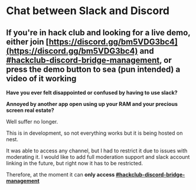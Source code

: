 # Chat between Slack and Discord

## If you're in hack club and looking for a live demo, either join [https://discord.gg/bm5VDG3bc4](https://discord.gg/bm5VDG3bc4) and [#hackclub-discord-bridge-management](https://hackclub.slack.com/archives/C07V1V34W48), or press the demo button to sea (pun intended) a video of it working


**Have you ever felt disappointed or confused by having to use slack? <p></p> Annoyed by another app open using up your RAM and your precious screen real estate? <p></p>**

Well suffer no longer.

This is in development, so not everything works but it is being hosted on nest.

It was able to access any channel, but I had to restrict it due to issues with moderating it. I would like to add full moderation support and slack account linking in the future, but right now it has to be restricted.

Therefore, at the moment it can **only access [#hackclub-discord-bridge-management](https://hackclub.slack.com/archives/C07V1V34W48)**

